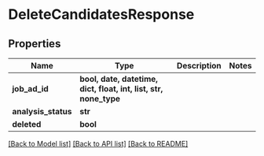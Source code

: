 # DeleteCandidatesResponse


## Properties
Name | Type | Description | Notes
------------ | ------------- | ------------- | -------------
**job_ad_id** | **bool, date, datetime, dict, float, int, list, str, none_type** |  | 
**analysis_status** | **str** |  | 
**deleted** | **bool** |  | 

[[Back to Model list]](../README.md#documentation-for-models) [[Back to API list]](../README.md#documentation-for-api-endpoints) [[Back to README]](../README.md)


